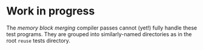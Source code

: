# Work in progress

The *memory block merging* compiler passes cannot (yet!) fully handle
these test programs.  They are grouped into similarly-named directories
as in the root `reuse` tests directory.

